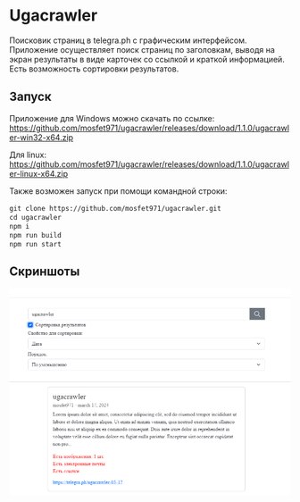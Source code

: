 # Ugacrawler

Поисковик страниц в telegra.ph с графическим интерфейсом. Приложение осуществляет поиск страниц по заголовкам, выводя на экран результаты в виде карточек со ссылкой и краткой информацией. Есть
возможность сортировки результатов.

## Запуск

Приложение для Windows можно скачать по ссылке: https://github.com/mosfet971/ugacrawler/releases/download/1.1.0/ugacrawler-win32-x64.zip

Для linux: https://github.com/mosfet971/ugacrawler/releases/download/1.1.0/ugacrawler-linux-x64.zip

Также возможен запуск при помощи командной строки:

```
git clone https://github.com/mosfet971/ugacrawler.git
cd ugacrawler
npm i
npm run build
npm run start
```

## Скриншоты

![photo](/photo.png?raw=true)
